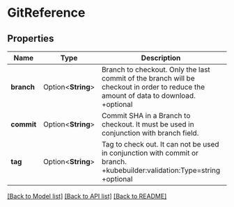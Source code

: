# GitReference

## Properties

Name | Type | Description | Notes
------------ | ------------- | ------------- | -------------
**branch** | Option<**String**> | Branch to checkout. Only the last commit of the branch will be checkout in order to reduce the amount of data to download. +optional | [optional]
**commit** | Option<**String**> | Commit SHA in a Branch to checkout.  It must be used in conjunction with branch field. | [optional]
**tag** | Option<**String**> | Tag to check out. It can not be used in conjunction with commit or branch. +kubebuilder:validation:Type=string +optional | [optional]

[[Back to Model list]](../README.md#documentation-for-models) [[Back to API list]](../README.md#documentation-for-api-endpoints) [[Back to README]](../README.md)


